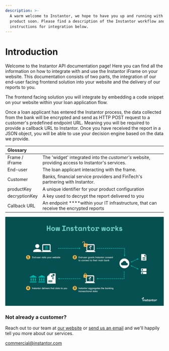 ```yaml
---
description: >-
  A warm welcome to Instantor, we hope to have you up and running with our
  product soon. Please find a description of the Instantor workflow and
  instructions for integration below.
---
```


# Introduction

Welcome to the Instantor API documentation page! Here you can find all the information on how to integrate with and use the Instantor iFrame on your website. This documentation consists of two parts, the integration of our end-user facing frontend solution into your website and the delivery of our reports to you.

The frontend facing solution you will integrate by embedding a code snippet on your website within your loan application flow.

Once a loan applicant has entered the Instantor process, the data collected from the bank will be encrypted and send as HTTP POST request to a customer's predefined endpoint URL. Meaning you will be required to provide a callback URL to Instantor. Once you have received the report in a JSON object, you will be able to use your decision engine based on the data we provide.  

| Glossary |  |
| :--- | :--- |
| Frame / iFrame | The 'widget' integrated into the _customer's_ website, providing access to Instantor's services. |
| End-user | The loan applicant interacting with the frame. |
| Customer | Banks, financial service providers and FinTech's partnering with Instantor. |
| productKey | A unique identifier for your product configuration |
| decryptionKey | A key used to decrypt the report delivered to you |
| Callback URL | An endpoint ****within your IT infrastructure, that can receive the encrypted reports |

![](.gitbook/assets/instantor-sales-how-it-works.jpg)

### Not already a customer?

Reach out to our team at [our website](https://www.instantor.com/) or [send us an email](mailto:commercial@instantor.com) and we'll happily tell you more about our services.

[commercial@instantor.com](mailto:commercial@instantor.com)

